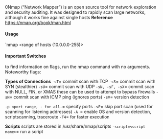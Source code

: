 0Nmap (“Network Mapper”) is an open source tool for network exploration and security auditing. It was designed to rapidly scan large networks, although it works fine against single hosts
**Reference**
https://nmap.org/book/man.html
#### Usage
`nmap <range of hosts (10.0.0.0-255)>

#### Important Switches
to find information on flags, run the nmap command with no arguments. Noteworthy flags:

**Types of Connections**
`-sT`= commit scan with TCP
`-sS`= commit scan with SYN (stealthier)
`-sU`= commit scan with UDP
`-sN, -sF, -sX`= commit scan with NULL, FIN, or XMAS
these can be used to attempt to bypass firewalls
`-sN`= commit scan with ICMP ping (ignores ports)
`-sV`= version detection

`-p <port range, - for all.`= specify ports
`-sP`= skip port scan (used for scanning for listening addresses)
`-A `= enable OS and version detection, scriptscanning, traceroute
`-T4`= for faster execution


**Scripts**
scripts are stored in /usr/share/nmap/scripts
`-script=<script name>`= run a script
